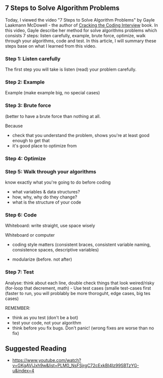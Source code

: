 ## 7 Steps to Solve Algorithm Problems

Today, I viewed the video "7 Steps to Solve Algorithm Problems" by Gayle Laakmann McDowell - the author of [Cracking the Coding Interview](https://www.amazon.com/gp/product/0984782850/ref=as_li_tl?ie=UTF8&tag=hrctci-20&camp=1789&creative=9325&linkCode=as2&creativeASIN=0984782850&linkId=4b0bb75d87b94d4378dd3bd245a7284b) book. In this video, Gayle describe her method for solve algorithms problems which consists 7 steps: listen carefully, example, brute force, optimize, walk through your algorithms, code and test. In this article, I will summary these steps base on what I learned from this video.

### Step 1: Listen carefully

The first step you will take is listen (read) your problem carefully.

### Step 2: Example

Example (make example big, no special cases)

### Step 3: Brute force

(better to have a brute force than nothing at all.

Because

- check that you understand the problem, shows you're at least good enough to get that
- it's good place to optimize from

### Step 4: Optimize

### Step 5: Walk through your algorithms

know exactly what you're going to do before coding

* what variables & data structures?
* how, why, why do they change?
* what is the structure of your code

### Step 6: Code

Whiteboard: write straight, use space wisely

Whiteboard or computer

- coding style matters (consistent braces, consistent variable naming, consistence spaces, descriptive variables)

- modularize (before. not after)

### Step 7: Test

Analyse: think about each line, double check things that look weired/risky (for-loop that decrement, math) - Use test cases (smalle test-cases first (faster to run, you will problably be more thoroguht, edge cases, big tes cases)

REMEMBER:
* think as you test (don't be a bot)
* test your code, not your algorithm
* think before you fix bugs. Don't panic! (wrong fixes are worse than no fix)

## Suggested Reading

* https://www.youtube.com/watch?v=GKgAVjJxh9w&list=PLM0_NsFSjrgC72cExkBI4Iz99SBTzYG-u&index=4